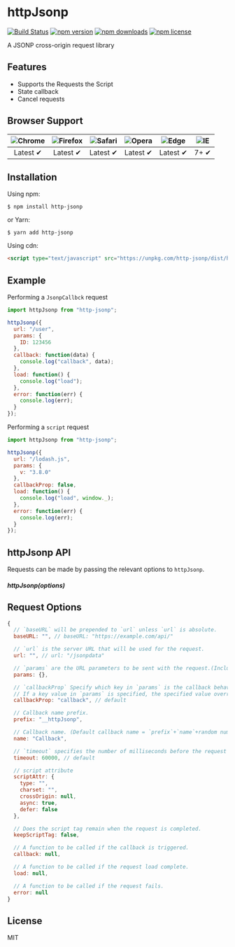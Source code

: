 # httpJsonp

[![Build Status](https://travis-ci.org/iDerekLi/http-jsonp.svg?branch=master)](https://travis-ci.org/iDerekLi/http-jsonp)
[![npm version](https://img.shields.io/npm/v/http-jsonp.svg?style=flat-square)](https://www.npmjs.com/package/http-jsonp)
[![npm downloads](https://img.shields.io/npm/dm/http-jsonp.svg?style=flat-square)](https://www.npmjs.com/package/http-jsonp)
[![npm license](https://img.shields.io/npm/l/http-jsonp.svg?style=flat-square)](https://github.com/iderekli/http-jsonp)

A JSONP cross-origin request library

## Features

- Supports the Requests the Script
- State callback
- Cancel requests

## Browser Support

| ![Chrome](https://raw.github.com/alrra/browser-logos/master/src/chrome/chrome_48x48.png) | ![Firefox](https://raw.github.com/alrra/browser-logos/master/src/firefox/firefox_48x48.png) | ![Safari](https://raw.github.com/alrra/browser-logos/master/src/safari/safari_48x48.png) | ![Opera](https://raw.github.com/alrra/browser-logos/master/src/opera/opera_48x48.png) | ![Edge](https://raw.github.com/alrra/browser-logos/master/src/edge/edge_48x48.png) | ![IE](https://raw.githubusercontent.com/alrra/browser-logos/master/src/archive/internet-explorer_9-11/internet-explorer_9-11_48x48.png) |
| :---: | :---: | :---: | :---: | :---: | :---: |
| Latest ✔ | Latest ✔ | Latest ✔ | Latest ✔ | Latest ✔ | 7+ ✔ |

## Installation

Using npm:

```shell
$ npm install http-jsonp
```

or Yarn:

```shell
$ yarn add http-jsonp
```

Using cdn:

```html
<script type="text/javascript" src="https://unpkg.com/http-jsonp/dist/http-jsonp.min.js"></script>
```

## Example

Performing a `JsonpCallbck` request

```javascript
import httpJsonp from "http-jsonp";

httpJsonp({
  url: "/user",
  params: {
    ID: 123456
  },
  callback: function(data) {
    console.log("callback", data);
  },
  load: function() {
    console.log("load");
  },
  error: function(err) {
    console.log(err);
  }
});
```

Performing a `script` request

```javascript
import httpJsonp from "http-jsonp";

httpJsonp({
  url: "/lodash.js",
  params: {
    v: "3.8.0"
  },
  callbackProp: false,
  load: function() {
    console.log("load", window._);
  },
  error: function(err) {
    console.log(err);
  }
});
```

## httpJsonp API

Requests can be made by passing the relevant options to `httpJsonp`.

##### httpJsonp(options)

## Request Options

```javascript
{
  // `baseURL` will be prepended to `url` unless `url` is absolute.
  baseURL: "", // baseURL: "https://example.com/api/"

  // `url` is the server URL that will be used for the request.
  url: "", // url: "/jsonpdata"

  // `params` are the URL parameters to be sent with the request.(Includes Callback behavior)
  params: {},

  // `callbackProp` Specify which key in `params` is the callback behavior interface.
  // If a key value in `params` is specified, the specified value overrides the default random name of `httpJsonp`
  callbackProp: "callback", // default

  // Callback name prefix.
  prefix: "__httpJsonp",

  // Callback name. (Default callback name = `prefix`+`name`+random number)
  name: "Callback",

  // `timeout` specifies the number of milliseconds before the request times out.
  timeout: 60000, // default

  // script attribute
  scriptAttr: {
    type: "",
    charset: "",
    crossOrigin: null,
    async: true,
    defer: false
  },

  // Does the script tag remain when the request is completed.
  keepScriptTag: false,

  // A function to be called if the callback is triggered.
  callback: null,

  // A function to be called if the request load complete.
  load: null,

  // A function to be called if the request fails.
  error: null
}
```

## License

MIT
